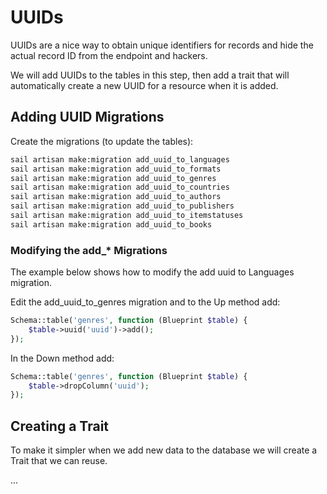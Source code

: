 # UUIDs

UUIDs are a nice way to obtain unique identifiers for records and 
hide the actual record ID from the endpoint and hackers.

We will add UUIDs to the tables in this step, then add a trait that 
will automatically create a new UUID for a resource when it is added.

## Adding UUID Migrations

Create the migrations (to update the tables):
```bash
sail artisan make:migration add_uuid_to_languages
sail artisan make:migration add_uuid_to_formats
sail artisan make:migration add_uuid_to_genres
sail artisan make:migration add_uuid_to_countries
sail artisan make:migration add_uuid_to_authors
sail artisan make:migration add_uuid_to_publishers
sail artisan make:migration add_uuid_to_itemstatuses
sail artisan make:migration add_uuid_to_books
```

### Modifying the add_* Migrations

The example below shows how to modify the add uuid to 
Languages migration.

Edit the add_uuid_to_genres migration and to the Up method add:

```php
Schema::table('genres', function (Blueprint $table) {
    $table->uuid('uuid')->add();
});
```

In the Down method add:
```php
Schema::table('genres', function (Blueprint $table) {
    $table->dropColumn('uuid');
});
```

## Creating a Trait

To make it simpler when we add new data to the database we will create a Trait that we can reuse.

...
